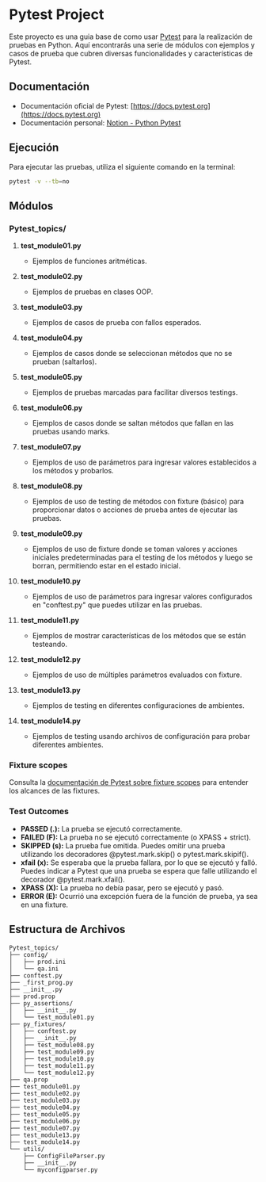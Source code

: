 # Pytest Project

Este proyecto es una guia base de como usar [Pytest](https://docs.pytest.org) para la realización de pruebas en Python. Aquí encontrarás una serie de módulos con ejemplos y casos de prueba que cubren diversas funcionalidades y características de Pytest.

## Documentación

- Documentación oficial de Pytest: [https://docs.pytest.org](https://docs.pytest.org)
- Documentación personal: [Notion - Python Pytest](https://broadleaf-result-3b7.notion.site/Python-pytest-3ba9d2d68b1040b7a820611532d23a3f?pvs=4)

## Ejecución

Para ejecutar las pruebas, utiliza el siguiente comando en la terminal:

```bash
pytest -v --tb=no
```

## Módulos

### Pytest_topics/

1. **test_module01.py**
   - Ejemplos de funciones aritméticas.

2. **test_module02.py**
   - Ejemplos de pruebas en clases OOP.

3. **test_module03.py**
   - Ejemplos de casos de prueba con fallos esperados.

4. **test_module04.py**
   - Ejemplos de casos donde se seleccionan métodos que no se prueban (saltarlos).

5. **test_module05.py**
   - Ejemplos de pruebas marcadas para facilitar diversos testings.

6. **test_module06.py**
   - Ejemplos de casos donde se saltan métodos que fallan en las pruebas usando marks.

7. **test_module07.py**
   - Ejemplos de uso de parámetros para ingresar valores establecidos a los métodos y probarlos.

8. **test_module08.py**
   - Ejemplos de uso de testing de métodos con fixture (básico) para proporcionar datos o acciones de prueba antes de ejecutar las pruebas.

9. **test_module09.py**
   - Ejemplos de uso de fixture donde se toman valores y acciones iniciales predeterminadas para el testing de los métodos y luego se borran, permitiendo estar en el estado inicial.

10. **test_module10.py**
    - Ejemplos de uso de parámetros para ingresar valores configurados en "conftest.py" que puedes utilizar en las pruebas.

11. **test_module11.py**
    - Ejemplos de mostrar características de los métodos que se están testeando.

12. **test_module12.py**
    - Ejemplos de uso de múltiples parámetros evaluados con fixture.

13. **test_module13.py**
    - Ejemplos de testing en diferentes configuraciones de ambientes.

14. **test_module14.py**
    - Ejemplos de testing usando archivos de configuración para probar diferentes ambientes.

### Fixture scopes

Consulta la [documentación de Pytest sobre fixture scopes](https://docs.pytest.org/en/6.2.x/fixture.html) para entender los alcances de las fixtures.

### Test Outcomes

- **PASSED (.):** La prueba se ejecutó correctamente.
- **FAILED (F):** La prueba no se ejecutó correctamente (o XPASS + strict).
- **SKIPPED (s):** La prueba fue omitida. Puedes omitir una prueba utilizando los decoradores @pytest.mark.skip() o pytest.mark.skipif().
- **xfail (x):** Se esperaba que la prueba fallara, por lo que se ejecutó y falló. Puedes indicar a Pytest que una prueba se espera que falle utilizando el decorador @pytest.mark.xfail().
- **XPASS (X):** La prueba no debía pasar, pero se ejecutó y pasó.
- **ERROR (E):** Ocurrió una excepción fuera de la función de prueba, ya sea en una fixture.

## Estructura de Archivos

```
Pytest_topics/
├── config/
│   ├── prod.ini
│   └── qa.ini
├── conftest.py
├── _first_prog.py
├── __init__.py
├── prod.prop
├── py_assertions/
│   ├── __init__.py
│   └── test_module01.py
├── py_fixtures/
│   ├── conftest.py
│   ├── __init__.py
│   ├── test_module08.py
│   ├── test_module09.py
│   ├── test_module10.py
│   ├── test_module11.py
│   └── test_module12.py
├── qa.prop
├── test_module01.py
├── test_module02.py
├── test_module03.py
├── test_module04.py
├── test_module05.py
├── test_module06.py
├── test_module07.py
├── test_module13.py
├── test_module14.py
└── utils/
    ├── ConfigFileParser.py
    ├── __init__.py
    └── myconfigparser.py
```